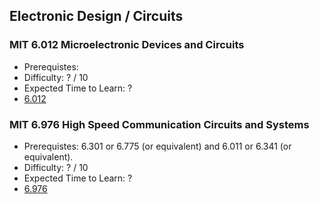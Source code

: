 ## Electronic Design / Circuits

### MIT 6.012 Microelectronic Devices and Circuits
- Prerequistes:
- Difficulty: ? / 10
- Expected Time to Learn: ?
- [6.012](https://ocw.mit.edu/courses/6-012-microelectronic-devices-and-circuits-fall-2009/)

### MIT 6.976 High Speed Communication Circuits and Systems
- Prerequistes: 6.301 or 6.775 (or equivalent) and 6.011 or 6.341 (or equivalent).
- Difficulty: ? / 10
- Expected Time to Learn: ?
- [6.976](https://ocw.mit.edu/courses/6-976-high-speed-communication-circuits-and-systems-spring-2003/pages/syllabus/)
